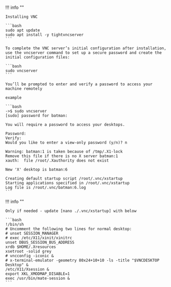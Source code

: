 !!! info ""

    Installing VNC

    ```bash
    sudo apt update
    sudo apt install -y tightvncserver
    ```

    To complete the VNC server’s initial configuration after installation, use the vncserver command to set up a secure password and create the initial configuration files:

    ```bash
    sudo vncserver
    ```

    You’ll be prompted to enter and verify a password to access your machine remotely

    example

    ```bash
    ->$ sudo vncserver
    [sudo] password for batman:

    You will require a password to access your desktops.

    Password:
    Verify:
    Would you like to enter a view-only password (y/n)? n

    Warning: batman:1 is taken because of /tmp/.X1-lock
    Remove this file if there is no X server batman:1
    xauth:  file /root/.Xauthority does not exist

    New 'X' desktop is batman:6

    Creating default startup script /root/.vnc/xstartup
    Starting applications specified in /root/.vnc/xstartup
    Log file is /root/.vnc/batman:6.log
    ```

!!! info ""

    Only if needed - update [nano ./.vnc/xstartup] with below

    ```bash
    !/bin/sh
    # Uncomment the following two lines for normal desktop:
    # unset SESSION_MANAGER
    # exec /etc/X11/xinit/xinitrc
    unset DBUS_SESSION_BUS_ADDRESS
    xrdb $HOME/.Xresources
    xsetroot -solid grey
    # vncconfig -iconic &
    # x-terminal-emulator -geometry 80x24+10+10 -ls -title "$VNCDESKTOP Desktop" &
    /etc/X11/Xsession &
    export XKL_XMODMAP_DISABLE=1
    exec /usr/bin/mate-session &
    ```
